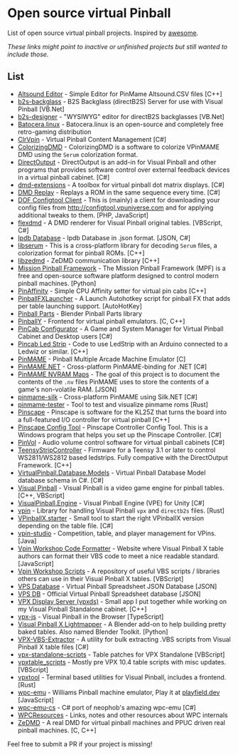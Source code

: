 # Open source virtual Pinball
List of open source virtual pinball projects. Inspired by [awesome](https://github.com/sindresorhus/awesome).

*These links might point to inactive or unfinished projects but still wanted to include those.*

## List
* [Altsound Editor](https://github.com/lucky01/Altsound-Editor) - Simple Editor for PinMame Altsound.CSV files [C++]
* [b2s-backglass](https://github.com/vpinball/b2s-backglass) - B2S Backglass (directB2S) Server for use with Visual Pinball [VB.Net]
* [b2s-designer](https://github.com/vpinball/b2s-designer) -  "WYSIWYG" editor for directB2S backglasses [VB.Net]
* [Batocera.linux](https://batocera.org/) - Batocera.linux is an open-source and completely free retro-gaming distribution
* [ClrVpin](https://github.com/stojy/ClrVpin) - Virtual Pinball Content Management [C#]
* [ColorizingDMD](https://github.com/zesinger/ColorizingDMD) - ColorizingDMD is a software to colorize VPinMAME DMD using the `Serum` colorization format.
* [DirectOutput](https://github.com/mjrgh/DirectOutput) - DirectOutput is an add-in for Visual Pinball and other programs that provides software control over external feedback devices in a virtual pinball cabinet. [C#]
* [dmd-extensions](https://github.com/freezy/dmd-extensions) - A toolbox for virtual pinball dot matrix displays. [C#]
* [DMD Replay](https://github.com/xantari/DMDReplay) - Replays a ROM in the same sequence every time. [C#]
* [DOF Configtool Client](https://github.com/mkalkbrenner/dof_configtool_client) - This is (mainly) a client for downloading your config files from http://configtool.vpuniverse.com and for applying additional tweaks to them. [PHP, JavaScript]
* [flexdmd](https://github.com/vbousquet/flexdmd) - A DMD renderer for Visual Pinball original tables. [VBScript, C#]
* [Ipdb Database](https://github.com/xantari/Ipdb.Database) - Ipdb Database in .json format. [JSON, C#]
* [libserum](https://github.com/zesinger/libserum) - This is a cross-platform library for decoding `Serum` files, a colorization format for pinball ROMs. [C++]
* [libzedmd](https://github.com/PPUC/libzedmd) - ZeDMD communication library [C++]
* [Mission Pinball Framework](https://github.com/missionpinball) - The Mission Pinball Framework (MPF) is a free and open-source software platform designed to control modern pinball machines. [Python]
* [PinAffinity](https://github.com/mjrgh/PinAffinity) - Simple CPU Affinity setter for virtual pin cabs [C++]
* [PinballFXLauncher](https://github.com/joyrider3774/PinballFXLauncher) - A Launch Autohotkey script for pinball FX that adds per table launching support. [AutoHotKey]
* [Pinball Parts](https://github.com/vbousquet/pinball-parts) - Blender Pinball Parts library
* [PinballY](https://github.com/mjrgh/PinballY) - Frontend for virtual pinball emulators. [C, C++]
* [PinCab Configurator](https://github.com/xantari/PinCab.Configurator) - A Game and System Manager for Virtual Pinball Cabinet and Desktop users [C#]
* [Pincab Led Strip](https://github.com/aetios50/PincabLedStrip) - Code to use LedStrip with an Arduino connected to a Ledwiz or similar. [C++]
* [PinMAME](https://github.com/vpinball/pinmame) - Pinball Multiple Arcade Machine Emulator [C]
* [PinMAME.NET](https://github.com/vpinball/pinmame-dotnet) - Cross-platform PinMAME-binding for .NET [C#]
* [PinMAME NVRAM Maps](https://github.com/tomlogic/pinmame-nvram-maps) - The goal of this project is to document the contents of the `.nv` files PinMAME uses to store the contents of a game's non-volatile RAM. [JSON]
* [pinmame-silk](https://github.com/jsm174/pinmame-silk) - Cross-platform PinMAME using Silk.NET [C#]
* [pinmame-tester](https://github.com/francisdb/pinmame-tester) - Tool to test and visualize pinmame roms [Rust]
* [Pinscape](https://os.mbed.com/users/mjr/code/Pinscape_Controller_V2/) -  Pinscape is software for the KL25Z that turns the board into a full-featured I/O controller for virtual pinball [C++]
* [Pinscape Config Tool](https://github.com/mjrgh/PinscapeConfigTool) - Pinscape Controller Config Tool. This is a Windows program that helps you set up the Pinscape Controller. [C#]
* [PinVol](https://github.com/mjrgh/PinVol) - Audio volume control software for virtual pinball cabinets [C#]
* [TeensyStripController](https://github.com/DirectOutput/TeensyStripController) - Firmware for a Teensy 3.1 or later to control WS2811/WS2812 based ledstrips. Fully compative with the DirectOutput Framework. [C++]
* [VirtualPinball.Database.Models](https://github.com/xantari/VirtualPinball.Database.Models) - Virtual Pinball Database Model database schema in C#. [C#]
* [Visual Pinball](https://github.com/vpinball/vpinball) - Visual Pinball is a video game engine for pinball tables. [C++, VBScript]
* [VisualPinball.Engine](https://github.com/freezy/VisualPinball.Engine) - Visual Pinball Engine (VPE) for Unity [C#]
* [vpin](https://github.com/francisdb/vpin) - Library for handling Visual Pinball `vpx` and `directb2s` files. [Rust]
* [VPinballX.starter](https://github.com/JockeJarre/VPinballX.starter) - Small tool to start the right VPinballX version depending on the table file. [C#]
* [vpin-studio](https://github.com/syd711/vpin-studio) - Competition, table, and player management for VPins. [Java]
* [Vpin Workshop Code Formatter](https://gitlab.com/PDStig/vpin-workshop-code-formatter) - Website where Visual Pinball X table authors can format their VBS code to meet a nice readable standard. [JavaScript]
* [Vpin Workshop Scripts](https://gitlab.com/PDStig/vpin-workshop-scripts) - A repository of useful VBS scripts / libraries others can use in their Visual Pinball X tables. [VBScript]
* [VPS Database](https://github.com/xantari/VPS.Database) - Virtual Pinball Spreadsheet JSON Database [JSON]
* [VPS DB](https://github.com/Fraesh/vps-db) - Official Virtual Pinball Spreadsheet database [JSON]
* [VPX Display Server (vpxds)](https://github.com/jsm174/vpxds) - Small app I put together while working on my Visual Pinball Standalone cabinet. [C++]
* [vpx-js](https://github.com/vpdb/vpx-js) - Visual Pinball in the Browser [TypeScript]
* [ Visual Pinball X Lightmapper](https://github.com/vbousquet/vpx_lightmapper) - A Blender add-on to help building pretty baked tables. Also named Blender Toolkit. [Python]
* [VPX-VBS-Extractor](https://github.com/lempface/VPX-VBS-Extractor) - A utility for bulk extracting .VBS scripts from Visual Pinball X table files [C#]
* [vpx-standalone-scripts](https://github.com/jsm174/vpx-standalone-scripts) - Table patches for VPX Standalone [VBScript]
* [vpxtable_scripts](https://github.com/sverrewl/vpxtable_scripts) - Mostly pre VPX 10.4 table scripts with misc updates. [VBScript]
* [vpxtool](https://github.com/francisdb/vpxtool) - Terminal based utilities for Visual Pinball, includes a frontend. [Rust]
* [wpc-emu](https://github.com/neophob/wpc-emu) - Williams Pinball machine emulator, Play it at [playfield.dev](https://playfield.dev/)  [JavaScript]
* [wpc-emu-cs](https://github.com/jsm174/wpc-emu-cs) - C# port of neophob's amazing wpc-emu [C#]
* [WPCResources](https://github.com/tanseydavid/WPCResources) - Links, notes and other resources about WPC internals
* [ZeDMD](https://github.com/PPUC/ZeDMD) - A real DMD for virtual pinball machines and PPUC driven real pinball machines. [C, C++]


Feel free to submit a PR if your project is missing!
